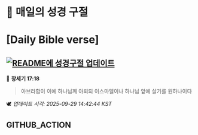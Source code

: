 # 🙏 매일의 성경 구절
# [Daily Bible verse]
## [![README에 성경구절 업데이트](https://github.com/DONGSUKA/first_test/actions/workflows/update-readme-bible.yml/badge.svg)](https://github.com/DONGSUKA/first_test/actions/workflows/update-readme-bible.yml)
<!-- START_BIBLE_VERSE -->
📖 **창세기 17:18**
> 아브라함이 이에 하나님께 아뢰되 이스마엘이나 하나님 앞에 살기를 원하나이다

🕊️ _업데이트 시각: 2025-09-29 14:42:44 KST_
  <!-- END_BIBLE_VERSE -->
## GITHUB_ACTION
